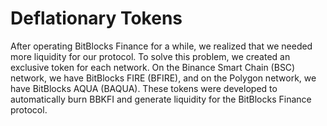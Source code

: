 # Deflationary Tokens

After operating BitBlocks Finance for a while, we realized that we needed more liquidity for our protocol. To solve this problem, we created an exclusive token for each network. On the Binance Smart Chain (BSC) network, we have BitBlocks FIRE (BFIRE), and on the Polygon network, we have BitBlocks AQUA (BAQUA). These tokens were developed to automatically burn BBKFI and generate liquidity for the BitBlocks Finance protocol.